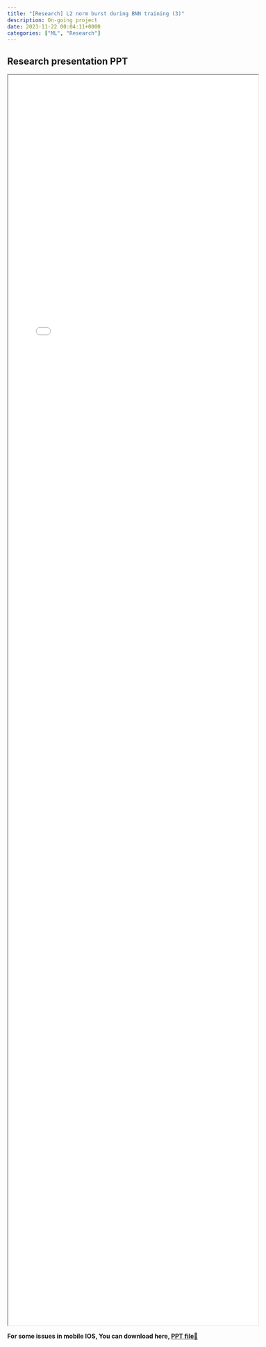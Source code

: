 ```yaml
---
title: "[Research] L2 norm burst during BNN training (3)" 
description: On-going project
date: 2023-11-22 00:04:11+0000
categories: ["ML", "Research"]
---
```



## Research presentation PPT 

<iframe src= ppt.pdf#toolbar=0&navpanes=0 style="display:block; width:60vw; height: 72vh"></iframe>

**For some issues in mobile IOS, You can download here, [PPT file📄](ppt.pdf)**